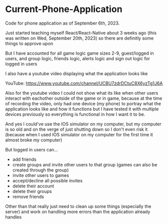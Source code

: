 # Current-Phone-Application
Code for phone application as of September 6th, 2023.


Just started teaching myself React/React-Native about 3 weeks ago (this was written on Wed, September 20th, 2023) so there are definitly some things to approve upon

But I have accounted for all game logic game sizes 2-9, guest/logged in users, and group logic, friends logic, alerts logic and sign out logic for logged in users

I also have a youtube video displaying what the application looks like

YouTube: https://www.youtube.com/channel/UCBU7zdrDCtuC8X6yzTg1J6A

Also for the youtube video I could not show what its like when other users interact with eachother outside of the game or in game, because at the time of recording the video,
only had one device (my phone) to portray what the application looks like and how it functions but I have tested it with multiple devices previously so everything is functional in how I want it to be. 

And yes I could've use the IOS simulator on my computer, but my computer is 
so old and on the verge of just shutting down so I don't even risk it (because when I used IOS simulator on my computer for the first time it almost broke my computer)

But logged in users can...
- add friends
- create groups and invite other users to that group (games can also be created through the group)
- invite other users to games
- accept/decline all possible invites
- delete their account
- delete their groups
- remove friends



Other than that really just need to clean up some things (especially the server) and work on handling more errors than the application already handles
